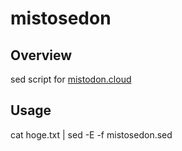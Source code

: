 # mistosedon
## Overview
sed script for [mistodon.cloud](https://mistodon.cloud/public/local)
## Usage
cat hoge.txt | sed -E -f mistosedon.sed
